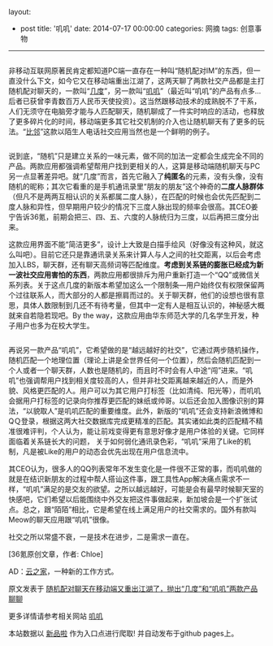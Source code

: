layout: 
  - post 
title: '叽叽' 
date: 2014-07-17 00:00:00 
categories: 网摘 
tags: 创意事物 
---

<p><img src="http://a.36krcnd.com/photo/2014/27b7ffb26336be450da77122be88f637.png" alt=""/></p>

<p>非移动互联网原著民肯定都知道PC端一直存在一种叫“随机配对IM”的东西，但一直没什么下文，如今它又在移动端重出江湖了，这两天聊了两款社交产品都是主打随机配对聊天的，一款叫“<a target="_blank" data-no-turbolink="true" href="http://imjidu.com/">几度</a>”，另一款叫“<a target="_blank" data-no-turbolink="true" href="http://itunes.apple.com/cn/app/ji-ji-you-qu-de-sui-ji-jiao-you/id867887231?mt=8">叽叽</a>”（最近叫“叽叽”的产品有点多...后者已获曾李青数百万人民币天使投资）。这当然跟移动技术的成熟脱不了干系，人们无须守在电脑旁才能与人匹配聊天，随机聊成了一件实时响应的活动，也释放了更多碎片化的时间，移动端更多其它社交机制的介入也让随机聊天有了更多的玩法。“<a target="_blank" data-no-turbolink="true" href="http://www.36kr.com/p/212613.html">比邻</a>”这款以陌生人电话社交应用当然也是一个鲜明的例子。</p>

<p><img src="http://a.36krcnd.com/photo/2014/d035981cbf4ba4b06ab95de62ab0d379.jpg" alt=""/></p>

<p>说到底，“随机”只是建立关系的一味元素，做不同的加法一定都会生成完全不同的产品。两款应用都强调希望帮用户找到更相关的人，这算是移动端随机聊天与PC另一点显著差异吧。就“几度”而言，首先它融入了<strong>纯匿名</strong>的元素，没有头像，没有随机的昵称；其次它看重的是手机通讯录里“朋友的朋友”这个神奇的<strong>二度人脉群体</strong>（但凡不是两两互相认识的关系都属二度人脉），在匹配的时候也会优先匹配到二度人脉和异性，但早期用户较少的情况下三度人脉出现的频率会很高。其CEO姜宁告诉<span>36氪</span>，前期会把三、四、五、六度的人脉统归为三度，以后再把三度分出来。</p>

<p>这款应用界面不能“简洁更多”，设计上大致是白描手绘风（好像没有这种风，就这么叫吧）。目前它还只是靠通讯录关系来计算人与人之间的社交距离，以后会考虑加入LBS，聊天群，还有聊天高频词等匹配维度。<strong>考虑到关系链的膨胀已经成为新一波社交应用害怕的东西</strong>，两款应用都很排斥为用户重新打造一个“QQ”或微信关系列表。关于这点几度的新版本希望加这么一个限制条—用户始终仅有权限保留两个过往联系人，而大部分的人都是擦肩而过的。关于聊天群，他们的设想也很有意思，具体人数限制到几还不有待考量，但其中一定有人是相互认识的，神秘感大概就来自若隐若现吧。By the way，这款应用由华东师范大学的几名学生开发，种子用户也多为在校大学生。</p>

<p><img src="http://a.36krcnd.com/photo/2014/f3a3b1316f14bca185c981cc87598a1a.jpg" alt=""/></p>

<p>再说另一款产品“叽叽”，它希望做的是“越远越好的社交”，它通过两步随机操作，随机匹配一个地理位置（理论上讲是全世界任何一个位置），然后会随机匹配到一个人或者一个聊天群，人数也是随机的，而且时不时会有人中途“闯”进来。“叽叽”也强调帮用户找到相关度较高的人，但并非社交距离越来越近的人，而是外貌、风格更匹配的人。用户可以为其它用户打标签（比如清纯、阳光等），而叽叽会据用户打标签的记录向你推荐更匹配的妹纸或帅哥。以后还会加入图像识别的算法，“以貌取人”是叽叽匹配的重要维度。此外，新版的“叽叽”还会支持新浪微博和QＱ登录，根据这两大社交数据库完成更精准的匹配。其实诸如此类的匹配精不精准很难评判，个人认为，能让前戏变得更有意思好像才是用户体验的关键。它同样面临着关系链长大的问题， 关于如何弱化通讯录色彩，“叽叽”采用了Like的机制，凡是被Like的用户的动态会优先出现在用户信息流中。</p>

<p>其CEO认为，很多人的QQ列表常年不发生变化是一件很不正常的事，而叽叽做的就是在结识新朋友的过程中帮人搭讪这件事，跟工具性App解决痛点需求不一样，“叽叽”满足的是交友的欲望。之所以越远越好，可能是会有最早时候聊天室的快感吧，它们希望以后能围绕中外交友把这件事做起来，新加坡会是一个扩张试点。总之，跟“陌陌”相比，它是希望在线上满足用户的社交需求的。国外有款叫Meow的聊天应用跟“叽叽”很像。</p>

<p>社交之所以常盛不衰，一是技术在进步，二是需求一直在。</p>
					<p>[<span>36氪</span>原创文章，作者: Chloe]</p>
					<p>AD：<a href="http://cnrdn.com/GJWE" target="_blank">云之家</a>，一种新的工作方式。</p>  



原文发表于 [随机配对聊天在移动端又重出江湖了，抛出“几度”和“叽叽”两款产品聊聊](http://www.36kr.com/p/213157.html)  

更多详情请参考相关网站 [叽叽](http://www.yx.cc/)  

本站数据以 [新品啦](http://xinpinla.com/) 作为入口点进行爬取! 并自动发布于github pages上。  
